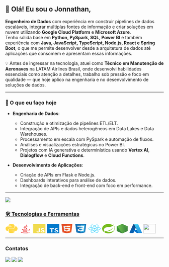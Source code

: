 ## 👋 Olá! Eu sou o Jonnathan,  

**Engenheiro de Dados** com experiência em construir pipelines de dados escaláveis, integrar múltiplas fontes de informação e criar soluções em nuvem utilizando **Google Cloud Platform** e **Microsoft Azure**.  
Tenho sólida base em **Python, PySpark, SQL, Power BI** e também experiência com **Java, JavaScript, TypeScript, Node.js, React e Spring Boot**, o que me permite desenvolver desde a arquitetura de dados até aplicações que consomem e apresentam essas informações.  

💡 Antes de ingressar na tecnologia, atuei como **Técnico em Manutenção de Aeronaves** na LATAM Airlines Brasil, onde desenvolvi habilidades essenciais como atenção a detalhes, trabalho sob pressão e foco em qualidade — que hoje aplico na engenharia e no desenvolvimento de soluções de dados.  

---

### 🚀 O que eu faço hoje  
- **Engenharia de Dados**:  
  - Construção e otimização de pipelines ETL/ELT.  
  - Integração de APIs e dados heterogêneos em Data Lakes e Data Warehouses.  
  - Processamento em escala com PySpark e automação de fluxos.  
  - Análises e visualizações estratégicas no Power BI.  
  - Projetos com IA generativa e determinística usando **Vertex AI**, **Dialogflow** e **Cloud Functions**.  

- **Desenvolvimento de Aplicações**:  
  - Criação de APIs em Flask e Node.js.  
  - Dashboards interativos para análise de dados.  
  - Integração de back-end e front-end com foco em performance.  

---
 
 <div align="left">
  <a href="https://github.com/jonnathancosta">
  <img height="220em" src="https://github-readme-stats.vercel.app/api?username=jonnathancosta&show_icons=true&theme=gotham&include_all_commits=true&count_private=true"/>
 </div>
  
 ### 🛠 Tecnologias e Ferramentas

 
<a> <img align="center" height="30" width="40" src="https://raw.githubusercontent.com/devicons/devicon/master/icons/python/python-plain.svg"> <img align="center" height="30" width="40" src="https://raw.githubusercontent.com/devicons/devicon/master/icons/java/java-plain.svg"> <img align="center" height="30" width="40" src="https://raw.githubusercontent.com/devicons/devicon/master/icons/javascript/javascript-plain.svg"> <img align="center" height="30" width="40" src="https://raw.githubusercontent.com/devicons/devicon/master/icons/typescript/typescript-plain.svg"> <img align="center" height="30" width="40" src="https://raw.githubusercontent.com/devicons/devicon/master/icons/html5/html5-original.svg"> <img align="center" height="30" width="40" src="https://raw.githubusercontent.com/devicons/devicon/master/icons/css3/css3-original.svg"> <img align="center" height="30" width="40" src="https://raw.githubusercontent.com/devicons/devicon/master/icons/react/react-original.svg"> <img align="center" height="30" width="40" src="https://raw.githubusercontent.com/devicons/devicon/master/icons/spring/spring-original.svg"> <img align="center" height="30" width="40" src="https://raw.githubusercontent.com/devicons/devicon/master/icons/nodejs/nodejs-original.svg"> <img align="center" height="30" width="40" src="https://raw.githubusercontent.com/devicons/devicon/master/icons/azure/azure-original.svg"> <img align="center" height="30" width="40" src="https://www.vectorlogo.zone/logos/google_cloud/google_cloud-icon.svg"> </a>
 
----
### Contatos 

<a href="https://www.linkedin.com/in/jonnathan-costa-362956198/" target="_blank"><img src="https://img.shields.io/badge/-LinkedIn-blue?style=for-the-badge&logo=Linkedin&logoColor=white" target="_blank"></a>
<a href="https://wa.me/5511986142310" target="_blank"><img src="https://img.shields.io/badge/-WhatsApp-25D366?style=for-the-badge&logo=whatsapp&logoColor=white" target="_blank"></a>
<a href="mailto:jonnathan.costa@outlook.com" target="_blank"><img src="https://img.shields.io/badge/Microsoft_Outlook-0078D4?style=for-the-badge&logo=microsoft-outlook&logoColor=white" target="_blank"></a>

  






